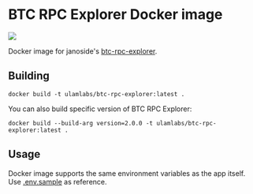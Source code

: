 # BTC RPC Explorer Docker image

[![](https://images.microbadger.com/badges/version/ulamlabs/btc-rpc-explorer.svg)](https://microbadger.com/images/ulamlabs/btc-rpc-explorer "Get your own version badge on microbadger.com")

Docker image for janoside's [btc-rpc-explorer](https://github.com/janoside/btc-rpc-explorer).

## Building

```
docker build -t ulamlabs/btc-rpc-explorer:latest .
```

You can also build specific version of BTC RPC Explorer:
```
docker build --build-arg version=2.0.0 -t ulamlabs/btc-rpc-explorer:latest .
```

## Usage

Docker image supports the same environment variables as the app itself. Use [.env.sample](https://github.com/janoside/btc-rpc-explorer/blob/master/.env-sample) as reference.
